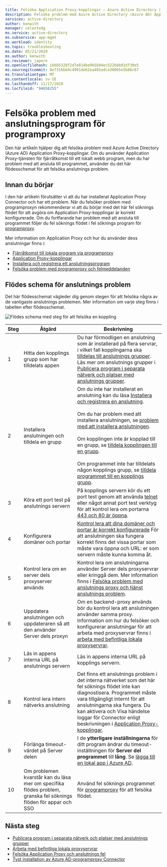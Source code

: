 ```yaml
---
title: Felsöka Application Proxy-kopplingar – Azure Active Directory | Microsoft Docs
description: Felsöka problem med Azure Active Directory (Azure AD) Application Proxy-kopplingar.
services: active-directory
author: kenwith
manager: celestedg
ms.service: active-directory
ms.subservice: app-mgmt
ms.workload: identity
ms.topic: troubleshooting
ms.date: 05/21/2019
ms.author: kenwith
ms.reviewer: japere
ms.openlocfilehash: cbbb5328f2d7e814be9b5b94ec522bbb01df39e5
ms.sourcegitcommit: 8e7316bd4c4991de62ea485adca30065e5b86c67
ms.translationtype: MT
ms.contentlocale: sv-SE
ms.lasthandoff: 11/17/2020
ms.locfileid: "94658255"
---
```

# <a name="debug-application-proxy-connector-issues"></a>Felsöka problem med anslutningsprogram för programproxy 

Den här artikeln hjälper dig att felsöka problem med Azure Active Directory (Azure AD) Application Proxy-kopplingar. Om du använder Application Proxy-tjänsten för fjärråtkomst till ett lokalt webb program, men du har problem med att ansluta till programmet, använder du det här flödesschemat för att felsöka anslutnings problem. 

## <a name="before-you-begin"></a>Innan du börjar

I den här artikeln förutsätter vi att du har installerat Application Proxy Connector och har ett problem. När du felsöker problem med programproxyn rekommenderar vi att du börjar med det här fel söknings flödet för att avgöra om Application Proxy-kopplingar är korrekt konfigurerade. Om du fortfarande har problem med att ansluta till programmet följer du fel söknings flödet i fel söknings program för [programproxy](application-proxy-debug-apps.md).  


Mer information om Application Proxy och hur du använder dess anslutningar finns i:

- [Fjärråtkomst till lokala program via programproxy](application-proxy.md)
- [Application Proxy-kopplingar](application-proxy-connectors.md)
- [Installera och registrera ett anslutningsprogram](application-proxy-add-on-premises-application.md)
- [Felsöka problem med programproxy och felmeddelanden](application-proxy-troubleshoot.md)

## <a name="flowchart-for-connector-issues"></a>Flödes schema för anslutnings problem

Det här flödesschemat vägleder dig genom stegen för att felsöka några av de vanligaste anslutnings problemen. Mer information om varje steg finns i tabellen efter flödesschemat.

![Flödes schema med steg för att felsöka en koppling](media/application-proxy-debug-connectors/application-proxy-connector-debugging-flowchart.png)

| Steg | Åtgärd | Beskrivning |
|---------|---------|---------|
|1 | Hitta den kopplings grupp som har tilldelats appen | Du har förmodligen en anslutning som är installerad på flera servrar, i vilket fall kopplingarna ska [tilldelas till anslutnings grupper](application-proxy-connector-groups.md#assign-applications-to-your-connector-groups). Läs mer om anslutnings grupper i [Publicera program i separata nätverk och platser med anslutnings grupper](application-proxy-connector-groups.md). |
|2 | Installera anslutningen och tilldela en grupp | Om du inte har installerat en anslutning kan du läsa [Installera och registrera en anslutning](application-proxy-add-on-premises-application.md#install-and-register-a-connector).<br></br> Om du har problem med att installera anslutningen, se [problem med att installera anslutningen](application-proxy-connector-installation-problem.md).<br></br> Om kopplingen inte är kopplad till en grupp, se [tilldela kopplingen till en grupp](application-proxy-connector-groups.md#create-connector-groups).<br></br>Om programmet inte har tilldelats någon kopplings grupp, se [tilldela programmet till en kopplings grupp](application-proxy-connector-groups.md#assign-applications-to-your-connector-groups).|
|3 | Köra ett port test på anslutnings servern | På kopplings servern kör du ett port test genom att använda [telnet](/windows-server/administration/windows-commands/telnet) eller något annat port test verktyg för att kontrol lera om portarna [443 och 80 är öppna](application-proxy-add-on-premises-application.md#open-ports).|
|4 | Konfigurera domäner och portar | [Kontrol lera att dina domäner och portar är korrekt konfigurerade](application-proxy-add-on-premises-application.md#prepare-your-on-premises-environment) För att anslutningen ska fungera korrekt finns det vissa portar som måste vara öppna och URL: er som servern måste kunna komma åt. |
|5 | Kontrol lera om en server dels proxyserver används | Kontrol lera om anslutningarna använder Server dels proxyservrar eller kringgå dem. Mer information finns i [Felsöka problem med anslutnings proxy och tjänst anslutnings problem](application-proxy-configure-connectors-with-proxy-servers.md#troubleshoot-connector-proxy-problems-and-service-connectivity-issues). |
|6 | Uppdatera anslutningen och uppdateraren så att den använder Server dels proxyn | Om en backend-proxy används bör du kontrol lera att anslutningen använder samma proxy. Information om hur du felsöker och konfigurerar anslutningar för att arbeta med proxyservrar finns i [arbeta med befintliga lokala proxyservrar](application-proxy-configure-connectors-with-proxy-servers.md). |
|7 | Läs in appens interna URL på anslutnings servern | Läs in appens interna URL på kopplings servern. |
|8 | Kontrol lera intern nätverks anslutning | Det finns ett anslutnings problem i det interna nätverket som det här fel söknings flödet inte kan diagnostisera. Programmet måste vara tillgängligt internt för att anslutningarna ska fungera. Du kan aktivera och Visa händelse loggar för Connector enligt beskrivningen i [Application Proxy-kopplingar](application-proxy-connectors.md#under-the-hood). |
|9 | Förlänga timeout-värdet på Server delen | I de **ytterligare inställningarna** för ditt program ändrar du timeout-inställningen för **Server del programmet** till **lång**. Se [lägga till en lokal app i Azure AD](application-proxy-add-on-premises-application.md#add-an-on-premises-app-to-azure-ad). |
|10 | Om problemen kvarstår kan du läsa mer om specifika flödes problem, granska fel söknings flöden för appar och SSO | Använd fel söknings programmet för [programproxy](application-proxy-debug-apps.md) för att felsöka flödet. |

## <a name="next-steps"></a>Nästa steg


* [Publicera program i separata nätverk och platser med anslutnings grupper](application-proxy-connector-groups.md)
* [Arbeta med befintliga lokala proxyservrar](application-proxy-configure-connectors-with-proxy-servers.md)
* [Felsöka Application Proxy och anslutnings fel](application-proxy-troubleshoot.md)
* [Tyst installation av Azure AD-programproxy Connector](application-proxy-register-connector-powershell.md)